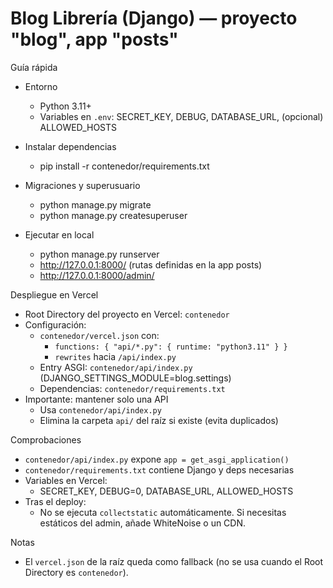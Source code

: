 # Blog Librería (Django) — proyecto "blog", app "posts"

Guía rápida

- Entorno
  - Python 3.11+
  - Variables en `.env`: SECRET_KEY, DEBUG, DATABASE_URL, (opcional) ALLOWED_HOSTS

- Instalar dependencias
  - pip install -r contenedor/requirements.txt

- Migraciones y superusuario
  - python manage.py migrate
  - python manage.py createsuperuser

- Ejecutar en local
  - python manage.py runserver
  - http://127.0.0.1:8000/  (rutas definidas en la app posts)
  - http://127.0.0.1:8000/admin/

Despliegue en Vercel

- Root Directory del proyecto en Vercel: `contenedor`
- Configuración:
  - `contenedor/vercel.json` con:
    - `functions: { "api/*.py": { runtime: "python3.11" } }`
    - `rewrites` hacia `/api/index.py`
  - Entry ASGI: `contenedor/api/index.py` (DJANGO_SETTINGS_MODULE=blog.settings)
  - Dependencias: `contenedor/requirements.txt`
- Importante: mantener solo una API
  - Usa `contenedor/api/index.py`
  - Elimina la carpeta `api/` del raíz si existe (evita duplicados)

Comprobaciones

- `contenedor/api/index.py` expone `app = get_asgi_application()`
- `contenedor/requirements.txt` contiene Django y deps necesarias
- Variables en Vercel:
  - SECRET_KEY, DEBUG=0, DATABASE_URL, ALLOWED_HOSTS
- Tras el deploy:
  - No se ejecuta `collectstatic` automáticamente. Si necesitas estáticos del admin, añade WhiteNoise o un CDN.

Notas
- El `vercel.json` de la raíz queda como fallback (no se usa cuando el Root Directory es `contenedor`).
